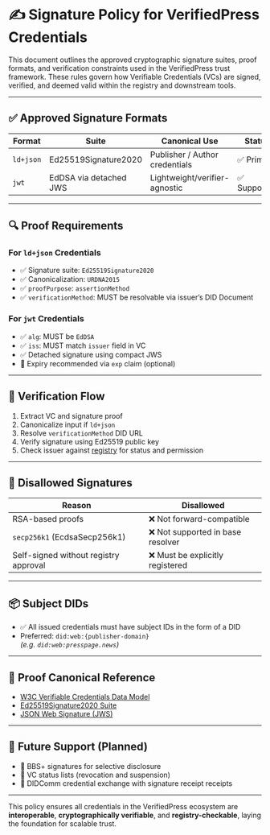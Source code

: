 # ✍️ Signature Policy for VerifiedPress Credentials

This document outlines the approved cryptographic signature suites, proof formats, and verification constraints used in the VerifiedPress trust framework. These rules govern how Verifiable Credentials (VCs) are signed, verified, and deemed valid within the registry and downstream tools.

---

## ✅ Approved Signature Formats

| Format       | Suite                      | Canonical Use                   | Status |
|--------------|----------------------------|----------------------------------|--------|
| `ld+json`    | Ed25519Signature2020       | Publisher / Author credentials   | ✅ Primary |
| `jwt`        | EdDSA via detached JWS     | Lightweight/verifier-agnostic    | ✅ Supported |

---

## 🔍 Proof Requirements

### For `ld+json` Credentials

- ✅ Signature suite: `Ed25519Signature2020`
- ✅ Canonicalization: `URDNA2015`
- ✅ `proofPurpose`: `assertionMethod`
- ✅ `verificationMethod`: MUST be resolvable via issuer’s DID Document

### For `jwt` Credentials

- ✅ `alg`: MUST be `EdDSA`
- ✅ `iss`: MUST match `issuer` field in VC
- ✅ Detached signature using compact JWS
- 🔐 Expiry recommended via `exp` claim (optional)

---

## 🔐 Verification Flow

1. Extract VC and signature proof
2. Canonicalize input if `ld+json`
3. Resolve `verificationMethod` DID URL
4. Verify signature using Ed25519 public key
5. Check issuer against [registry](../registry-spec/registry-index.sample.json) for status and permission

---

## 🚫 Disallowed Signatures

| Reason | Disallowed |
|--------|------------|
| RSA-based proofs | ❌ Not forward-compatible |
| `secp256k1` (EcdsaSecp256k1) | ❌ Not supported in base resolver |
| Self-signed without registry approval | ❌ Must be explicitly registered |

---

## 📦 Subject DIDs

- ✅ All issued credentials must have subject IDs in the form of a DID
- Preferred: `did:web:{publisher-domain}`  
  _(e.g. `did:web:presspage.news`)_

---

## 📜 Proof Canonical Reference

- [W3C Verifiable Credentials Data Model](https://www.w3.org/TR/vc-data-model/)
- [Ed25519Signature2020 Suite](https://w3c-ccg.github.io/lds-ed25519-2020/)
- [JSON Web Signature (JWS)](https://datatracker.ietf.org/doc/html/rfc7515)

---

## 🧬 Future Support (Planned)

- 🔮 BBS+ signatures for selective disclosure
- 🧾 VC status lists (revocation and suspension)
- 🔀 DIDComm credential exchange with signature receipt receipts

---

This policy ensures all credentials in the VerifiedPress ecosystem are **interoperable**, **cryptographically verifiable**, and **registry-checkable**, laying the foundation for scalable trust.
